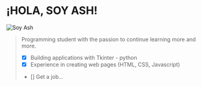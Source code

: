 # ¡HOLA, SOY ASH!

![Soy Ash](https://i.pinimg.com/originals/37/88/f5/3788f590a3342071e16957d047bc43d3.gif)

> Programming student with the passion to continue learning more and more.
> - [x] Building applications with Tkinter - python
> - [x] Experience in creating web pages (HTML, CSS, Javascript)
> - [] Get a job...
